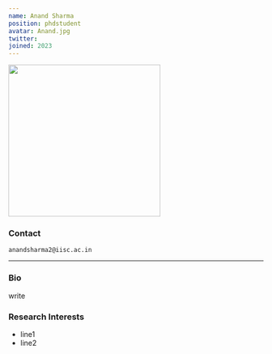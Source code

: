 ```yaml
---
name: Anand Sharma
position: phdstudent
avatar: Anand.jpg
twitter: 
joined: 2023
---
```


<img width="300" src="{{site.baseurl}}/images/people/{{page.avatar}}" data-action="zoom">

### Contact

<i class="fa fa-envelope-o"></i>  `anandsharma2@iisc.ac.in`<br>

<hr>

### Bio
write


### Research Interests

* line1
* line2